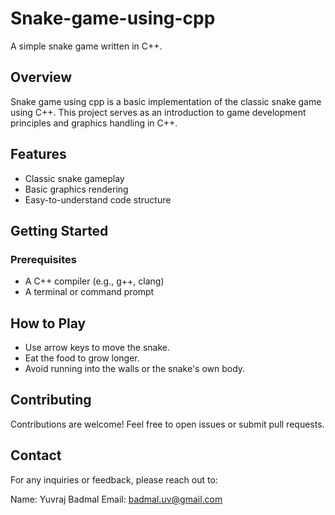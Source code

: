 # Snake-game-using-cpp

A simple snake game written in C++.

## Overview

Snake game using cpp is a basic implementation of the classic snake game using C++. This project serves as an introduction to game development principles and graphics handling in C++.

## Features

- Classic snake gameplay
- Basic graphics rendering
- Easy-to-understand code structure

## Getting Started

### Prerequisites

- A C++ compiler (e.g., g++, clang)
- A terminal or command prompt

## How to Play

- Use arrow keys to move the snake.
- Eat the food to grow longer.
- Avoid running into the walls or the snake's own body.

## Contributing

Contributions are welcome! Feel free to open issues or submit pull requests.

## Contact
For any inquiries or feedback, please reach out to:

Name: Yuvraj Badmal
Email: badmal.uv@gmail.com
